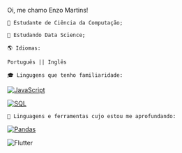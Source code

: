 Oi, me chamo Enzo Martins!

    🔭 Estudante de Ciência da Computação;

    📖 Estudando Data Science;

    🌎 Idiomas:

    Português || Inglês

    🎓 Lingugens que tenho familiaridade:
[![JavaScript](https://img.shields.io/badge/JavaScript-Programming-yellow)](https://developer.mozilla.org/en-US/docs/Web/JavaScript)

[![SQL](https://img.shields.io/badge/SQL-Database%20Management-yellow)](https://en.wikipedia.org/wiki/SQL)


    📘 Linguagens e ferramentas cujo estou me aprofundando:
[![Pandas](https://img.shields.io/badge/Pandas-Data%20Science-orange)](https://pandas.pydata.org/)

![Flutter](https://img.shields.io/badge/Flutter-mobile-blue?labelColor=white&link=https%3A%2F%2Fdocs.flutter.dev%2F)


